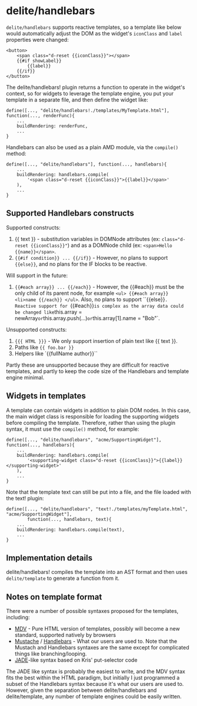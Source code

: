 # delite/handlebars

`delite/handlebars` supports reactive templates,
so a template like below would automatically adjust the
DOM as the widget's `iconClass` and `label` properties were changed:

	<button>
		<span class="d-reset {{iconClass}}"></span>
		{{#if showLabel}}
			{{label}}
		{{/if}}
	</button>


The delite/handlebars! plugin returns a function to operate in the widget's context, so
for widgets to leverage the template engine, you put your template in a separate file,
and then define the widget like:

	define([..., "delite/handlebars!./templates/MyTemplate.html"], function(..., renderFunc){
		...
		buildRendering: renderFunc,
		...
	}

Handlebars can also be used as a plain AMD module, via the `compile()` method:

	define([..., "delite/handlebars"], function(..., handlebars){
		...
		buildRendering: handlebars.compile(
			'<span class="d-reset {{iconClass}}">{{label}}</span>'
		),
		...
	}

## Supported Handlebars constructs

Supported constructs:

1. {{ text }} - substitution variables in DOMNode attributes (ex: `class="d-reset {{iconClass}}"`)
   and as a DOMNode child (ex: `<span>Hello {{name}}</span>`.
2. `{{#if condition}} ... {{/if}}` - However, no plans to support `{{else}}`, and no plans for the IF blocks to be
   reactive.

Will support in the future:

1. `{{#each array}} ... {{/each}}` - However, the {{#each}} must be the only child of its parent node, for example
   `<ul> {{#each array}} <li>name {{/each}} </ul>`.   Also, no plans to support ``{{else}}`.  Reactive support for
   `{{#each}}` is complex as the array data could be changed like `this.array = newArray` or `this.array.push(...)`
   or `this.array[1].name = "Bob"`.

Unsupported constructs:

1. `{{{ HTML }}}` - We only support insertion of plain text like {{ text }}.
2. Paths like `{{ foo.bar }}`
3. Helpers like `{{fullName author}}``

Partly these are unsupported because they are difficult for reactive templates,
and partly to keep the code size of the Handlebars and template engine minimal.

## Widgets in templates

A template can contain widgets in addition to plain DOM nodes.  In this case, the main widget
class is responsible for loading the supporting widgets before compiling the template.
Therefore, rather than using the plugin syntax, it must use the `compile()` method, for example:

	define([..., "delite/handlebars", "acme/SupportingWidget"], function(..., handlebars){
		...
		buildRendering: handlebars.compile(
			'<supporting-widget class="d-reset {{iconClass}}">{{label}}</supporting-widget>'
		),
		...
	}

Note that the template text can still be put into a file, and the file loaded with the text! plugin:

	define([..., "delite/handlebars", "text!./templates/myTemplate.html", "acme/SupportingWidget"],
			function(..., handlebars, text){
		...
		buildRendering: handlebars.compile(text),
		...
	}

## Implementation details

delite/handlebars! compiles the template into an AST format and then uses `delite/template` to generate
a function from it.


## Notes on template format

There were a number of possible syntaxes proposed for the templates, including:

* [MDV](http://www.polymer-project.org/platform/template.html) -
  Pure HTML version of templates, possibly will become a new standard, supported natively by browsers
* [Mustache](http://mustache.github.io/mustache.5.html) / [Handlebars](http://handlebarsjs.com/) -
  What our users are used to.  Note that the Mustach and Handlebars syntaxes are the same except
  for complicated things like branching/looping.
* [JADE](http://jade-lang.com/)-like syntax based on Kris' put-selector code

The JADE like syntax is probably the easiest to write, and the MDV syntax fits the best within the HTML
paradigm, but initially I just programmed a subset of the Handlebars syntax because it's what our users
are used to.   However, given the separation between delite/handlebars and delite/template, any number of template
engines could be easily written.
